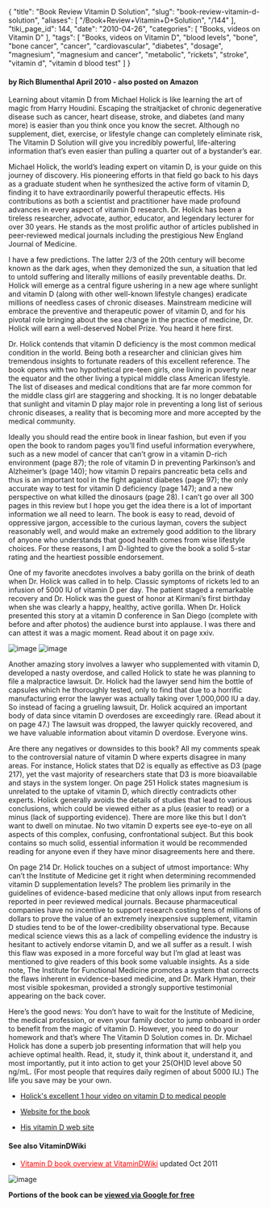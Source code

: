 {
    "title": "Book Review Vitamin D Solution",
    "slug": "book-review-vitamin-d-solution",
    "aliases": [
        "/Book+Review+Vitamin+D+Solution",
        "/144"
    ],
    "tiki_page_id": 144,
    "date": "2010-04-26",
    "categories": [
        "Books, videos on Vitamin D"
    ],
    "tags": [
        "Books, videos on Vitamin D",
        "blood levels",
        "bone",
        "bone cancer",
        "cancer",
        "cardiovascular",
        "diabetes",
        "dosage",
        "magnesium",
        "magnesium and cancer",
        "metabolic",
        "rickets",
        "stroke",
        "vitamin d",
        "vitamin d blood test"
    ]
}


#### by Rich Blumenthal  April 2010 -  also posted on Amazon

Learning about vitamin D from Michael Holick is like learning the art of magic from Harry Houdini. Escaping the straitjacket of chronic degenerative disease such as cancer, heart disease, stroke, and diabetes (and many more) is easier than you think once you know the secret. Although no supplement, diet, exercise, or lifestyle change can completely eliminate risk, The Vitamin D Solution will give you incredibly powerful, life-altering information that’s even easier than pulling a quarter out of a bystander’s ear.

Michael Holick, the world’s leading expert on vitamin D, is your guide on this journey of discovery. His pioneering efforts in that field go back to his days as a graduate student when he synthesized the active form of vitamin D, finding it to have extraordinarily powerful therapeutic effects. His contributions as both a scientist and practitioner have made profound advances in every aspect of vitamin D research. Dr. Holick has been a tireless researcher, advocate, author, educator, and legendary lecturer for over 30 years. He stands as the most prolific author of articles published in peer-reviewed medical journals including the prestigious New England Journal of Medicine.

I have a few predictions.  The latter 2/3 of the 20th century will become known as the dark ages, when they demonized the sun, a situation that led to untold suffering and literally millions of easily preventable deaths. Dr. Holick will emerge as a central figure ushering in a new age where sunlight and vitamin D (along with other well-known lifestyle changes) eradicate millions of needless cases of chronic diseases.  Mainstream medicine will embrace the preventive and therapeutic power of vitamin D, and for his pivotal role bringing about the sea change in the practice of medicine, Dr. Holick will earn a well-deserved Nobel Prize. You heard it here first. 

Dr. Holick contends that vitamin D deficiency is the most common medical condition in the world. Being both a researcher and clinician gives him tremendous insights to fortunate readers of this excellent reference. The book opens with two hypothetical pre-teen girls, one living in poverty near the equator and the other living a typical middle class American lifestyle. The list of diseases and medical conditions that are far more common for the middle class girl are staggering and shocking. It is no longer debatable that sunlight and vitamin D play major role in preventing a long list of serious chronic diseases, a reality that is becoming more and more accepted by the medical community.

Ideally you should read the entire book in linear fashion, but even if you open the book to random pages you’ll find useful information everywhere, such as a new model of cancer that can’t grow in a vitamin D-rich environment (page 87); the role of vitamin D in preventing Parkinson’s and Alzheimer’s (page 140); how vitamin D repairs pancreatic beta cells and thus is an important tool in the fight against diabetes (page 97); the only accurate way to test for vitamin D deficiency (page 147); and a new perspective on what killed the dinosaurs (page 28).  I can’t go over all 300 pages in this review but I hope you get the idea there is a lot of important information we all need to learn. The book is easy to read, devoid of oppressive jargon, accessible to the curious layman, covers the subject reasonably well, and would make an extremely good addition to the library of anyone who understands that good health comes from wise lifestyle choices. For these reasons, I am D-lighted to give the book a solid 5-star rating and the heartiest possible endorsement.

One of my favorite anecdotes involves a baby gorilla on the brink of death when Dr. Holick was called in to help. Classic symptoms of rickets led to an infusion of 5000 IU of vitamin D per day. The patient staged a remarkable recovery and Dr. Holick was the guest of honor at Kirmani’s first birthday when she was clearly a happy, healthy, active gorilla. When Dr. Holick presented this story at a vitamin D conference in San Diego (complete with before and after photos) the audience burst into applause. I was there and can attest it was a magic moment. Read about it on page xxiv.

<img src="https://d1bk1kqxc0sym.cloudfront.net/attachments/gif/gorilla-1-real-player.gif" alt="image">
<img src="https://d1bk1kqxc0sym.cloudfront.net/attachments/gif/gorilla-2-real-player.gif" alt="image">

Another amazing story involves a lawyer who supplemented with vitamin D, developed a nasty overdose, and called Holick to state he was planning to file a malpractice lawsuit. Dr. Holick had the lawyer send him the bottle of capsules which he thoroughly tested, only to find that due to a horrific manufacturing error the lawyer was actually taking over 1,000,000 IU a day. So instead of facing a grueling lawsuit, Dr. Holick acquired an important body of data since vitamin D overdoses are exceedingly rare. (Read about it on page 47.)  The lawsuit was dropped, the lawyer quickly recovered, and we have valuable information about vitamin D overdose. Everyone wins.

Are there any negatives or downsides to this book? All my comments speak to the controversial nature of vitamin D where experts disagree in many areas. For instance, Holick states that D2 is equally as effective as D3 (page 217), yet the vast majority of researchers state that D3 is more bioavailable and stays in the system longer.  On page 251 Holick states magnesium is unrelated to the uptake of vitamin D, which directly contradicts other experts. Holick generally avoids the details of studies that lead to various conclusions, which could be viewed either as a plus (easier to read) or a minus (lack of supporting evidence). There are more like this but I don’t want to dwell on minutae. No two vitamin D experts see eye-to-eye on all aspects of this complex, confusing, confrontational subject. But this book contains so much solid, essential information it would be recommended reading for anyone even if they have minor disagreements here and there.

On page 214 Dr. Holick touches on a subject of utmost importance: Why can’t the Institute of Medicine get it right when determining recommended vitamin D supplementation levels? The problem lies primarily in the guidelines of evidence-based medicine that only allows input from research reported in peer reviewed medical journals. Because pharmaceutical companies have no incentive to support research costing tens of millions of dollars to prove the value of an extremely inexpensive supplement, vitamin D studies tend to be of the lower-credibility observational type.  Because medical science views this as a lack of compelling evidence the industry is hesitant to actively endorse vitamin D, and we all suffer as a result. I wish this flaw was exposed in a more forceful way but I’m glad at least was mentioned to give readers of this book some valuable insights. As a side note, The Institute for Functional Medicine promotes a system that corrects the flaws inherent in evidence-based medicine, and Dr. Mark Hyman, their most visible spokesman, provided a strongly supportive testimonial appearing on the back cover.

Here’s the good news: You don’t have to wait for the Institute of Medicine, the medical profession, or even your family doctor to jump onboard in order to benefit from the magic of vitamin D. However, you need to do your homework and that’s where The Vitamin D Solution comes in. Dr. Michael Holick has done a superb job presenting information that will help you achieve optimal health.  Read, it, study it, think about it, understand it, and most importantly, put it into action to get your 25(OH)D level above 50 ng/mL. (For most people that requires daily regimen of about 5000 IU.)  The life you save may be your own.

* [Holick's excellent 1 hour video on vitamin D to medical people](http://www.youtube.com/watch?v=Cq1t9WqOD-0)

* [Website for the book](http://www.drholicksdsolution.com)

* [His vitamin D web site](http://www.vitamindhealth.org)

#### See also VitaminDWiki

* <a href="/posts/vitamin-d-book-overview-at-vitamindwiki" style="color: red; text-decoration: underline;" title="This link has an unknown page_id: 2123">Vitamin D book overview at VitaminDWiki</a> updated Oct 2011

<img src="https://d1bk1kqxc0sym.cloudfront.net/attachments/gif/solutions-book.gif" alt="image">

 **Portions of the book can be [viewed via Google for free](https://books.google.com/books?id=P4xbcP19H0AC&printsec=frontcover&dq=%22vitamin+d%22&hl=en&sa=X&ved=0ahUKEwjShdjV9szXAhVS0WMKHT5ZAigQ6AEIPjAE#v=onepage&q=%22vitamin%20d%22&f=false)**